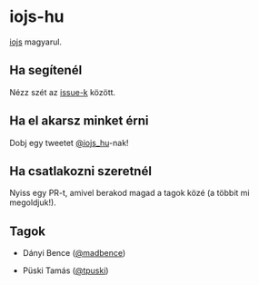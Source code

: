 # iojs-hu

[iojs](https://iojs.org) magyarul.

## Ha segítenél

Nézz szét az [issue-k](/iojs/iojs-hu/issues) között.

## Ha el akarsz minket érni

Dobj egy tweetet [@iojs_hu](https://twitter.com/iojs_hu)-nak!

## Ha csatlakozni szeretnél

Nyiss egy PR-t, amivel berakod magad a tagok közé (a többit mi megoldjuk!).

## Tagok

- Dányi Bence ([@madbence](https://github.com/madbence))

- Püski Tamás 
([@tpuski](https://github.com/bling5630))
